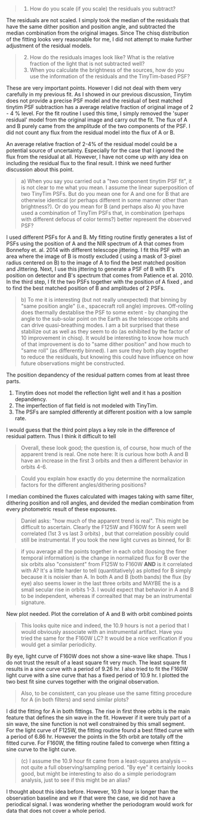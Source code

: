 >1) How do you scale (if you scale) the residuals you subtract?

The residuals are not scaled. I simply took the median of the
residuals that have the same dither position and position angle, and
subtracted the median combination from the original images. Since The
chisq distribution of the fitting looks very reasonable for me, I did
not attempt to make further adjustment of the residual models.

> 2) How do the residuals images look like? What is the relative fraction of the light that is not subtracted well?     
> 3) When you calculate the brightness of the sources, how do you use
> the information of the residuals and the TinyTim-based PSF?

These are very important points. However I did not deal with them very
carefully in my previous fit. As I showed in our previous discussion,
Tinytim does not provide a precise PSF model and the residual of best
matched tinytim PSF subtraction has a average relative fraction of
original image of 2 - 4 % level. For the fit routine I used this
time, I simply removed the 'super residual' model from the original
image and carry out the fit. The flux of A and B purely came from the
amplitude of the two components of the PSF. I did not count any flux
from the residual model into the flux of A or B.

An average relative fraction of 2-4% of the residual model could be a
potential source of uncertainty. Especially for the case that I
ignored the flux from the residual at all. However, I have not come up
with any idea on including the residual flux to the final result. I
think we need further discussion about this point.

>a) When you say you carried out a "two component tinytim PSF fit", it is not clear to me what you mean.  I assume the linear superposition of two TinyTim PSFs.  But do you mean one for A and one for B that are otherwise identical (or perhaps different in some manner other than brightness?).  Or do you mean for B (and perhaps also A) you have used a combination  of TinyTim PSFs that, in combination (perhaps with different defocus of color terms?) better represent the observed PSF?        

I used different PSFs for A and B. My fitting routine firstly
generates a list of PSFs using the position of A and the NIR spectrum
of A that comes from Bonnefoy et. al. 2014 with different telescope
jittering. I fit this PSF with an area where the image of B is mostly
excluded ( using a mask of 3-pixel radius centered on B) to the image
of A to find the best matched position and Jittering. Next, I use this
jittering to generate a PSF of B with B's position on detector and B's
spectrum that comes from Patience et al. 2010. In the third step, I
fit the two PSFs together with the position of A fixed , and to find
the best matched position of B and amplitudes of 2 PSFs.

>b) To me it is interesting (but not really unexpected) that binning
>by "same position angle" (i.e., spacecraft roll angle) improves.
>Off-rolling does thermally destablise the PSF to some extent - by
>changing the angle to the sub-solar point on the Earth as the
>telescope orbits and can drive quasi-breathing modes.  I am a bit
>surprised that these stabilize out as well as they seem to do (as
>exhibited by the factor of 10 improvement in chisq).  It would be
>interesting to know how much of that improvement is do to "same
>dither position" and how much to "same roll" (as differently binned).
>I am sure they both play together to reduce the residuals, but
>knowing this could have influence on how future observations might be
>constructed.

The position depandency of the residual pattern comes from at least
three parts.

1. Tinytim does not model the reflection light well and it has a
position depandency.
2. The imperfection of flat field is not modeled with TinyTim.
3. The PSFs are sampled differently at different position with a low
sample rate.

I would guess that the third point plays a key role in the difference
of residual pattern. Thus I think it difficult to tell 

> Overall, these look good; the question is, of course, how much of the
> apparent trend is real.  One note here: It is curious how both A and B
> have an increase in the first 3 orbits and then a different behavior
> in orbits 4-6.

>Could you explain how exactly do you determine the normalization
>factors for the different angles/dithering positions?

I median combined the fluxes calculated with images taking with same
filter, dithering position and roll angles, and devided the median
combination from every photometric result of these exposures. 

> Daniel asks: "how much of the apparent trend is real".  This might be
> difficult to ascertain.  Clearly the F125W and F160W for A seem well
> correlated (1st 3 vs last 3 orbits) , but that correlation possibly
> could still be instrumental.  If you took the new light curves as
> binned, for B:

> if you average all the points together in each orbit (loosing the
>  finer temporal information) is the change in normalized flux for B
>  over the six orbits also "consistent" from F125W to F160W **AND** is it
>  correlated with A?  It's a little harder to tell (quantitatively) as
>  plotted for B simply because it is noisier than A.  In both A and B
>  (both bands) the flux (by eye) also seems lower in the last three
>  orbits and MAYBE the is a small secular rise in orbits 1-3.  I would
>  expect that behavior in A and B to be independent, whereas if
>  correalted that may be an instrumental signature.

New plot needed. Plot the correlation of A and B with orbit combined points

> This looks quite nice and indeed, the 10.9 hours is not a period that
> I would obviously associate with an instrumental artifact.  Have you
> tried the same for the F160W LC? It would be a nice verification if
> you would get a similar periodicity.

By eye, light curve of F160W does not show a sine-wave like
shape. Thus I do not trust the result of a least square fit very
much. The least square fit results in a sine curve with a period of
9.26 hr. I also tried to fit the F160W light curve with a sine curve
that has a fixed period of 10.9 hr. I plotted the two best fit sine
curves together with the original observation.



> Also, to be consistent, can you please use the same fitting procedure
> for A (in both filters) and send similar plots?

I did the fitting for A in both fittings. The rise in first three
orbits is the main feature that defines the sin wave in the
fit. However if it were truly part of a sin wave, the sine function is
not well constrained by this small segment. For the light curve of
F125W, the fitting routine found a best fitted curve with a period of
6.86 hr. However the points in the 5th orbit are totally off the
fitted curve. For F160W, the fitting routine failed to converge when
fitting a sine curve to the light curve.


> (c) I assume the 10.9 hour fit came from a least-squares analysis --
> not quite a full observing/sampling period.  "By eye" it certainly
> loooks good, but might be interesting to also do a simple periodogram
> analysis, just to see if this might be an alias?

I thought about this idea before. However, 10.9 hour is longer than the
observation baseline and we if that were the case, we did not have a
periodical signal. I was wondering whether the periodogram would work
for data that does not cover a whole period.

